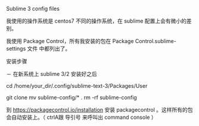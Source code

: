Sublime 3 config files

我使用的操作系统是 centos7 不同的操作系统，在 sublime 配置上会有微小的差别。

我使用 Package Control，所有我安装的包在 Package Control.sublime-settings 文件 中都列出了。

安装步骤

－ 在新系统上 sublime 3/2 安装好之后

cd /home/your_dir/.config/sublime-text-3/Packages/User

git clone 
mv sublime-config/* .
rm -rf sublime-config

到 https://packagecontrol.io/installation 安装 packagecontrol 。这样所有的包会自动安装上。（ ctrlA跟 导引号 来呼叫出 command console ）


